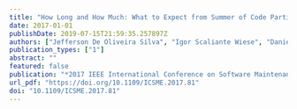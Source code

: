 ```yaml
---
title: "How Long and How Much: What to Expect from Summer of Code Participants?"
date: 2017-01-01
publishDate: 2019-07-15T21:59:35.257897Z
authors: ["Jefferson De Oliveira Silva", "Igor Scaliante Wiese", "Daniel M. Germán", "Igor Fabio Steinmacher", "Marco Aurélio Gerosa"]
publication_types: ["1"]
abstract: ""
featured: false
publication: "*2017 IEEE International Conference on Software Maintenance and Evolution, ICSME 2017, Shanghai, China, September 17-22, 2017*"
url_pdf: "https://doi.org/10.1109/ICSME.2017.81"
doi: "10.1109/ICSME.2017.81"
---
```


